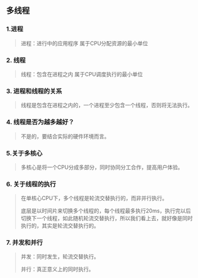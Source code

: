 ## 多线程

### 1.进程

> 进程：进行中的应用程序 属于CPU分配资源的最小单位 

### 2. 线程

> 线程：包含在进程之内 属于CPU调度执行的最小单位  

### 3. 进程和线程的关系

> 线程是包含在进程之内的，一个进程至少包含一个线程，否则将无法执行。

### 4. 线程是否为越多越好？

> 不是的，要结合实际的硬件环境而言。

### 5.关于多核心

> 多核心是将一个CPU分成多部分，同时协同分工合作，提高用户体验。

### 6. 关于线程的执行

> 在单核心CPU下，多个线程是轮流交替执行的，而非并行执行。
>
> 底层是以时间片来切换多个线程的，每个线程最多执行20ms，执行完以后切换下一个线程，如此随机轮流交替执行，所以我们看上去，就好像是同时执行的，其实是轮流交替执行的。

### 7. 并发和并行

> 并发：同时发生，轮流交替执行。
>
> 并行：真正意义上的同时执行。





